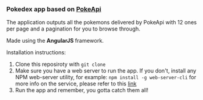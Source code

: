 ### Pokedex app based on [PokeApi](http://pokeapi.co/)

The application outputs all the pokemons delivered by PokeApi with 12 ones per page and a pagination for you to browse through.

Made using the **AngularJS** framework.

Installation instructions:

1. Clone this reposiroty with `git clone`
2. Make sure you have a web server to run the app. If you don't, install any NPM web-server utility, for example:
`npm install -g web-server-cli` for more info on the service, please refer to this [link](https://www.npmjs.com/package/web-server-cli)
3. Run the app and remember, you gotta catch them all!
